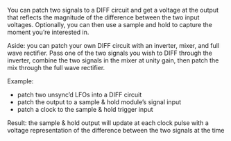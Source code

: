 You can patch two signals to a DIFF circuit and get a voltage at the output that reflects the magnitude of the difference between the two input voltages. Optionally, you can then use a sample and hold to capture the moment you’re interested in.

Aside: you can patch your own DIFF circuit with an inverter, mixer, and full wave rectifier. Pass one of the two signals you wish to DIFF through the inverter, combine the two signals in the mixer at unity gain, then patch the mix through the full wave rectifier.

Example:

- patch two unsync’d LFOs into a DIFF circuit
- patch the output to a sample & hold module’s signal input
- patch a clock to the sample & hold trigger input

Result: the sample & hold output will update at each clock pulse with a voltage representation of the difference between the two signals at the time
